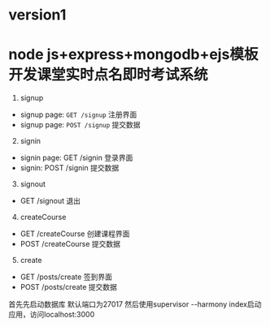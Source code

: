 # version1
# node js+express+mongodb+ejs模板开发课堂实时点名即时考试系统
1. signup
  * signup page: `GET /signup`   注册界面
  * signup page: `POST /signup`  提交数据
2. signin
  * signin page: GET /signin   登录界面
  * signin: POST /signin    提交数据
3. signout
  * GET /signout  退出
4. createCourse
  * GET /createCourse 创建课程界面
  * POST /createCourse 提交数据
5. create
  * GET /posts/create 签到界面
  * POST /posts/create 提交数据


首先先启动数据库 默认端口为27017
然后使用supervisor --harmony index启动应用，访问localhost:3000

